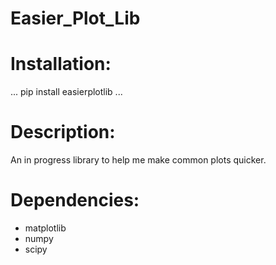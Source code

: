# Easier_Plot_Lib
# Installation:
...
pip install easierplotlib
...
# Description:
An in progress library to help me make common plots quicker. 
# Dependencies:
* matplotlib
* numpy
* scipy
